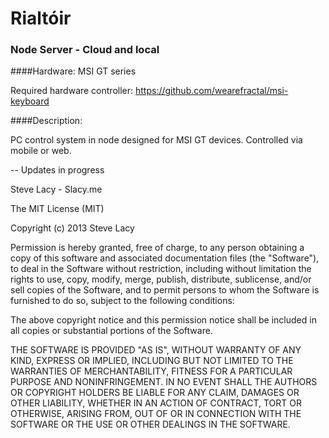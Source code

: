 Rialtóir 
============
### Node Server - Cloud and local 

####Hardware: MSI GT series

Required hardware controller: https://github.com/wearefractal/msi-keyboard

####Description:

PC control system in node designed for MSI GT devices.
Controlled via mobile or web.


-- Updates in progress




Steve Lacy - Slacy.me

The MIT License (MIT)

Copyright (c) 2013 Steve Lacy

Permission is hereby granted, free of charge, to any person obtaining a copy of
this software and associated documentation files (the "Software"), to deal in
the Software without restriction, including without limitation the rights to
use, copy, modify, merge, publish, distribute, sublicense, and/or sell copies of
the Software, and to permit persons to whom the Software is furnished to do so,
subject to the following conditions:

The above copyright notice and this permission notice shall be included in all
copies or substantial portions of the Software.

THE SOFTWARE IS PROVIDED "AS IS", WITHOUT WARRANTY OF ANY KIND, EXPRESS OR
IMPLIED, INCLUDING BUT NOT LIMITED TO THE WARRANTIES OF MERCHANTABILITY, FITNESS
FOR A PARTICULAR PURPOSE AND NONINFRINGEMENT. IN NO EVENT SHALL THE AUTHORS OR
COPYRIGHT HOLDERS BE LIABLE FOR ANY CLAIM, DAMAGES OR OTHER LIABILITY, WHETHER
IN AN ACTION OF CONTRACT, TORT OR OTHERWISE, ARISING FROM, OUT OF OR IN
CONNECTION WITH THE SOFTWARE OR THE USE OR OTHER DEALINGS IN THE SOFTWARE.

